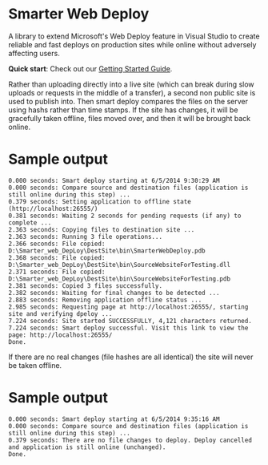 Smarter Web Deploy
==================

A library to extend Microsoft's Web Deploy feature in Visual Studio to create reliable and fast deploys on production sites while online without adversely affecting users.

**Quick start**: Check out our [Getting Started Guide](https://github.com/mikeckennedy/smarter_web_deploy/blob/master/GettingStarted.md).

Rather than uploading directly into a live site (which can break during slow uploads or requests in the middle of a transfer), a second non public site is used to publish into. Then smart deploy compares the files on the server using hashs rather than time stamps. If the site has changes, it will be gracefully taken offline, files moved over, and then it will be brought back online.

Sample output
==================

    0.000 seconds: Smart deploy starting at 6/5/2014 9:30:29 AM
    0.000 seconds: Compare source and destination files (application is still online during this step) ...
    0.379 seconds: Setting application to offline state (http://localhost:26555/)
    0.381 seconds: Waiting 2 seconds for pending requests (if any) to complete ...
    2.363 seconds: Copying files to destination site ...
    2.363 seconds: Running 3 file operations...
    2.366 seconds: File copied: D:\Smarter_web_DepLoy\DestSite\bin\SmarterWebDeploy.pdb
    2.368 seconds: File copied: D:\Smarter_web_DepLoy\DestSite\bin\SourceWebsiteForTesting.dll
    2.371 seconds: File copied: D:\Smarter_web_DepLoy\DestSite\bin\SourceWebsiteForTesting.pdb
    2.381 seconds: Copied 3 files successfully.
    2.382 seconds: Waiting for final changes to be detected ...
    2.883 seconds: Removing application offline status ...
    2.985 seconds: Requesting page at http://localhost:26555/, starting site and verifying dpeloy ...
    7.224 seconds: Site started SUCCESSFULLY, 4,121 characters returned.
    7.224 seconds: Smart deploy successful. Visit this link to view the page: http://localhost:26555/
    Done.
    

If there are no real changes (file hashes are all identical) the site will never be taken offline.

Sample output
==================

    0.000 seconds: Smart deploy starting at 6/5/2014 9:35:16 AM
    0.000 seconds: Compare source and destination files (application is still online during this step) ...
    0.379 seconds: There are no file changes to deploy. Deploy cancelled and application is still online (unchanged).
    Done.
